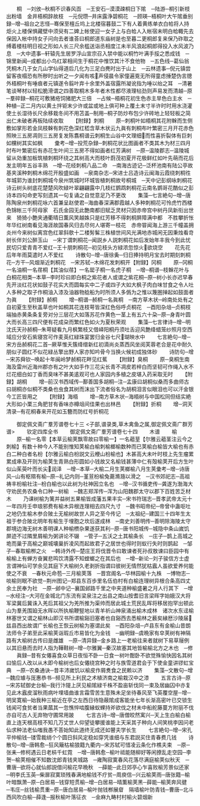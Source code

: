 <!-- { "loadSidebar": true } -->
　　桐　─刘攽─秋桐不识春风靣　─王安石─漠漠疎桐日下隂　─陆游─桐引新枝出粉墙　金井梧桐辞故枝　─元倪瓒─井床露浄碧桐花　─顾瑛─梧桐叶大午隂垂别録─增─祖台之志怪─骞保至檀丘坞上北楼宿暮鼓二下有人着黄练单衣白帢将人持炬火上楼保惧藏壁中须臾有二婢上帐使迎一女子上与白帢人入帐宿未明白帢輙先去保因入帐中持女子问向去者谁荅曰桐郎道东庙树是也至暮二更桐郎复来保乃砟取之缚着楼柱明日视之形如人长三尺余槛送诣丞相度江未半风浪起桐郎得投入水风波乃息　─大中遗事─轩辕先生居罗浮山宣宗召入禁中能以桐竹叶满手挼之悉成钱　─锦里新闻─成都出小鸟红翠相间生于桐花中惟饮其汁不食他物　─五色线─葛仙翁凭桐木几于女几山学仙得道后几化为三足白麂时出于山上　─云林遗事─倪元镇尝留客夜榻恐有所秽时出听之一夕闻有咳声侵晨令家僮遍覔无所得童虑捶楚伪言牕外梧桐叶有唾痕者元镇遂令翦叶弃十余里外盖宿露所凝讹指为唾以绐之耳　─清暑笔谈琴材以轻松脆滑谓之四善取桐木多年者木性都尽液理枮劲则声易发而清越─原─羣碎録─桐花可敷猪疮饲猪肥大三倍　─占候─梧桐花初生色赤主旱色白主水　─种植─正二月内以黄土拌钜末少许或盆或地上俱可种上覆土末寸半许时时用水浇灌使土长湿待长尺余移栽冬间不用苫盖─制用─桐子防炒布包少许砖地上轻轻板之简出仁未破者再板陆续收取
　　【附録】刺桐
　　原─刺桐叶如梧桐其花附榦而生侧敷如掌形若金凤枝榦有刺花色深红嵇含草木状云九眞有刺桐布叶繁密三月开花赤色照映三五房凋则三五房复发陈翥桐谱云刺桐生山谷中文理细而性喜折裂体有巨刺如欓树其实如枫
　　彚考─增─投荒杂録─刺桐花状比图画者不类其木为材三四月时布叶繁密后有赤花生叶间三五房不得如画者红芳满树　─原─温陵郡志─温陵城留从効重加板筑植刺桐环绕之其树高大而枝叶蔚茂初夏开花极鲜红如叶先萌而花后发主明年五谷丰熟　─增─花经刺桐八品二命　─南海古迹记─泛杯池南有陆公亭故基夹溪种刺桐木绵花开殷盛如画　─泉南杂志─宋进士吕造诗云闽海云霞绕刺桐徃年城郭为谁封刺桐城今泉州筑城时环城皆植刺桐故号桐城　─天中记彭纲咏刺桐花诗云树头树底花楚楚风吹緑叶翠翩翩露中几枝红鹦鹉刺桐花云南名鹦哥花酷似之彭诗本四句命吏写刻遗其一句复诵之自觉意足乃不更改
　　集藻─七言絶句─增─唐陈陶泉州刺桐花咏六首兼呈赵使君─海曲春深满郡霞越人多种刺桐花可怜虎竹西楼色锦帐三千阿母家　石氏金园无此艶南都旧赋乏灵材只因赤帝宫中树丹凤新衔出世来　猗猗小艶夹通衢晴日薫风笑越姝只是红芳移不得刺桐屏障满中都　不胜攀折怅年华红树南看见海涯故国春风归去尽何人堪寄一枝花　赤帝甞闻海上游三千幢盖拥炎州今来树似离宫色红翠斜欹十二楼髣髴三株植世间风光满地赤城闲无因秉烛看竒树长伴刘公醉玉山　─宋丁谓刺桐花─闻説乡人説刺桐花如后发始年丰我今到此忧民切只爱青青不爱红─王十朋刺桐花─初见枝头方緑浓忽惊火欲烧空
　　花先花后年年雨莫遣时人不爱红
　　诗散句─增─唐徐夤─归日捧持明月宝去时期刻刺桐花─方干─风烟渐近刺桐花　─宋苏轼─木绵花发刺桐开【附録】冈桐
　　原─冈桐一名油桐一名荏桐【其油似荏】一名罂子桐一名虎子桐　─增─桐谱─枝榦花叶与白桐花相类─本草─李时珍曰即白桐之紫花者人或谓之紫花桐─原─树小长亦迟早春先开淡红花状如鼓子花实大而圆每实中二子或四子大如大枫子肉白味甘食之令人吐人多种之取子作桐油入漆及油器物艌船为时所须人多僞为之惟以篾圏掸起如鼓面者为眞
　　【附録】赪桐
　　增─桐谱─赪桐一名眞桐　─南方草木状─岭南处处有之自初夏生至秋盖草也叶如桐其花连枝萼皆深红色俗呼贞桐花　─酉阳杂俎─贞桐枝端抽赤黄条条复旁对分三层花大如落苏花作黄色一茎上有五六十朶─原─身青叶圆大而长高三四尺便有花成朶而繁红色如火为夏秋荣观
　　集藻─七言律诗─增─明沈氏天孙赪桐─朱萼疑看九月枫繁枝又借峄阳桐丹须吐舌迎风艶绛蜡笼纱照月空西域应分安石紫寝宫可作麦英红緑珠宴罢归金谷七尺瑚映水中
　　七言絶句─增─宋方岳赪桐花二首─厥草惟夭簇绛缯新红初滴尚炎蒸西风坐阅芙蓉老合是花中耐久朋似子圆红不似花緑丛擎出野人家亦知吟骨今当换火候初成独体砂
　　诗防句─增─宋苏舜钦─唤起十年闽岭梦赪桐花畔见红蕉
　　【附録】臭桐
　　原─臭桐生南海及雷州近海州郡亦有之叶大如手作三花尖长青不凋皮若梓白而坚韧可作绳入水不烂花细白如丁香而臭味不甚美逺观可也人家园内多植之皮堪入药采取无时
　　【附録】胡桐
　　增─前汉书西域传─鄯善国多胡桐─注─孟康曰胡桐似桑而多曲师古曰胡桐亦似桐不类桑也虫食其树而沫出下流者俗名为胡桐泪言似眼泪也可以汗金银今工匠皆用之
　　【附録】海梧
　　增─南方草木状─海梧树与中国松同但结实絶大形如小栗三角肥甘有香味亦樽俎间佳果也出林邑
　　【附録】折桐
　　增─洞天清录─有花桐春来开花如玉簪而防红号折桐花






　　御定佩文斋广羣芳谱卷七十三
<子部,谱录类,草木禽鱼之属,御定佩文斋广群芳谱>
　　钦定四库全书
　　御定佩文斋广羣芳谱卷七十四
　　木谱
　　榆
　　原─榆一名零【本草云榆荚飘零故曰零榆一】一名藲荎【尔雅云藲茎注云今之刺榆】有数十种今人不能别惟知荚榆白榆刺榆榔榆数种而已荚榆白榆皆大榆也有赤白二种白者名枌【尔雅云榆白枌説文云楩山枌榆也】木甚高大未叶时枝上先生瘤累累成串及开则为榆荚生青熟白形圆如小钱故又名榆钱甚薄中仁有殻榆荚开后方生叶似山茱萸叶而长尖润泽　─增─本草─大榆二月生荚榔榆八月生荚彚考─增─诗唐风─山有枢隰有榆─原─礼记内则─堇荁枌榆兔薧滫瀡以滑之　─汉书郊祀志─高祖祷丰枌榆社注─枌白榆也以此树为社神因立名也　─增─汉书循吏传─龚遂为渤海大守劝民务农桑令口种一树榆　─魏志郑浑传─浑为山阳魏郡太守以郡下百姓苦乏材木
　　乃课树榆为篱并益树五果榆皆成藩五果丰实─宋书符瑞志─晋孝武帝太元十一年四月壬申琅邪费有榆木异根连理相去四尺九寸　─魏书昭帝纪─帝曾中蛊呕吐之地仍生榆木参合陂土无榆树故世人异之至今传记　─太祖纪─建国三十四年生太祖于参合陂北明年有榆生于埋胞之坎后遂成林　─南史刘善明传─善明除海陵太守郡境边海无树木善明课人种榆槚杂果遂获其利─原─唐书阳城传─城隐中条山嵗饥屏迹不过隣里屑榆为粥讲论不辍　─管子─五沃之土其榆条长　─庄子─鹊上高城之垝而巢于高榆之巅城壊巢折凌风而起故君子之居世也得时则蚁行失时则鹊起　─邹子─春取榆栁之火　─韩诗外传─楚庄王将伐晋令曰敢谏者死孙叔敖谏曰臣园中有榆榆上有蝉方奋翼悲鸣饮清露不知螳螂之在其后也　─增─新论─刘子骏信方士虚言谓神仙可学余见其庭下大榆树久老剥折指谓曰彼树无情然犹枯蠧人虽欲爱养何能使之不衰　─春秋元命苞─三月榆荚落　─晋宫阁名─华林园榆十九株　─博物志─啖榆则眠不欲觉─荆州图记─郑县东百歩里名伍伯村有白榆连理树异根合条高四丈余土民奉为社　─原─邺中记─襄国邺路千里之中夹道种榆盛暑之月人行其下　─增─水经注─大河在金城北门东流有梁泉注之出县之南山按耆旧言梁晖字始娥汉大将军梁冀后冀诛入羌后其祖父为羌所推为渠帅而居此城土荒民乱晖将移居抱罕出顿此山为羣羌围廹无水晖以所执榆鞭竪地以青羊祈山神泉涌出榆木成林　诸次水东迳榆林塞世又谓之榆林山即汉书所谓榆谿旧塞者也自谿西去悉榆林之薮矣縁厯沙陵届兹县西出故谓广长榆也王恢云树榆为塞谓此矣　─酉阳杂俎─卢县东有金榆山昔朗法师令子弟至此采榆荚诣瑕丘市易皆化为金钱　─幽明録─虞晩家有皁荚树有神隔路有大榆树古传曰是雌雄　─原─清异録─金乡路上一老榆往来者就树下易草屦例以其旧悬而去时人指为鞾鞋树─增─尔雅翼─秦汉故塞其地皆榆榆北方之木也　─修
　　眞録─昔有女僊喜食众草日夜恒不卧一日食一树叶酣卧不欲觉殊愉快因名其树曰愉后人改以从木即今榆树也后女僊绕宫种之时与族雪道君会于下使金童讲镠虹宝典　─原─农桑通诀─昔丰沛嵗饥以榆皮作屑煑食之民赖以济
　　集藻─文散句─增─魏应璩与厐惠恭书─频见所上利民之术植济南之榆栽汉中之漆
　　五言古诗─原─宋苏轼御史台榆─我行汴隄上厌见榆隂緑千株不盈亩斩伐同一束及居幽囚中亦复见此木蠧皮溜秋雨病叶埋墙曲谁言霜雪苦生意殊未足坐待春风至飞英覆空屋─增─明吴寛榆─始我种三榆近在亭之左西日待隐蔽隂成客能坐七年长渐高密叶已交锁生钱闻可食贫者当果蓏其一忽憔悴啮腹縁蚁蜾持斧欲伐之材未中船舵藤蔓方附丽不伐亦自可古人无弃物守圃常用跛
　　七言古诗─增─唐僧皎然寓兴─天上生白榆白榆直上连天根高枝不知几万丈世人仰望徒攀援谁能上天采其子种向人间笑桃李因问老仙求种法老仙嗤我愚不荅始知此道终无成还如瞽夫学长生
　　七言絶句─增─宋孔平仲榆钱─镂雪裁绡个个圆日斜风定稳如穿凭谁细与东君説买住青春费几钱
　　诗散句─增─唐韩愈─狂风簸枯榆狼籍九衢内─宋苏轼可惜凌云条化作樵夫束　─原─张耒─修柯遇云日老枿千虹霓　─增─唐韩愈─榆叶祗能随柳好等闲撩乱走空园─李贺─榆荚相催不知数沈郎青钱夹城路　─雍陶寂寞春风花落尽满庭榆荚似秋天　─曹唐─欲将心就仙郎説借问榆花早晩秋　─薛能─此日郊亭心乍喜败榆芳景似还家　─明李氏玉英─柴扉寂寞琐残春满地榆钱不疗贫─周庾信─兴云榆荚雨─唐张籍─榆叶暗飘萧─原─白居易─钱穿短贯榆─增─白居易─晴薫榆荚黑─薛能─榆荚奔风徤　─韦庄─丝钱榆贯重─原─唐白居易─榆叶抛钱栁展睂　隔墙榆叶防青钱─曹唐─北斗西风吹白榆─薛逢─报秋榆叶落征衣　─金麻九畴村村榆火碧烟新
